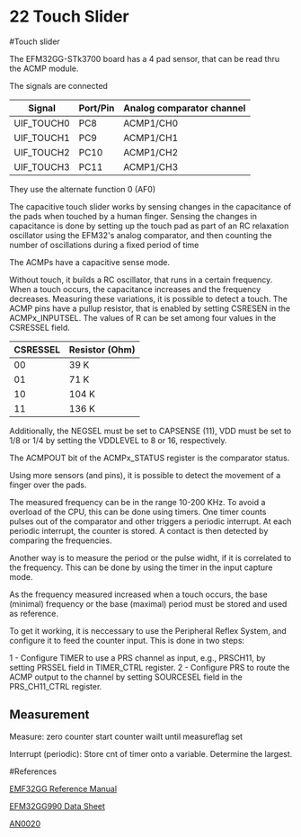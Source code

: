 22 Touch Slider
===============

#Touch slider


The EFM32GG-STk3700 board has a 4 pad sensor, that can be read thru the ACMP module.

The signals are connected
 
 Signal     |   Port/Pin    | Analog comparator channel
------------|---------------|----------------------------
UIF_TOUCH0  |  PC8          |    ACMP1/CH0
UIF_TOUCH1  |  PC9          |    ACMP1/CH1
UIF_TOUCH2  |  PC10         |    ACMP1/CH2
UIF_TOUCH3  |  PC11         |    ACMP1/CH3

They use the alternate function 0 (AF0)

The capacitive touch slider works by sensing changes in the capacitance of the pads when touched by a
human finger. Sensing the changes in capacitance is done by setting up the touch pad as part of an RC
relaxation oscillator using the EFM32's analog comparator, and then counting the number of oscillations
during a fixed period of time

The ACMPs have a capacitive sense mode.

Without touch, it builds a RC oscillator, that runs in a certain frequency. When a touch occurs, the 
capacitance increases and the frequency decreases. Measuring these variations, it is possible
to detect a touch. The ACMP pins have a pullup resistor, that is enabled by setting 
CSRESEN in the ACMPx_INPUTSEL. The values of R can be set among four values in the CSRESSEL field.

CSRESSEL  |   Resistor (Ohm)
----------|--------------------
   00     |     39 K
   01     |     71 K
   10     |    104 K
   11     |    136 K

Additionally, the NEGSEL must be set to CAPSENSE (11), VDD must be set to 1/8 or 1/4 by setting the VDDLEVEL
to 8 or 16, respectively. 

The ACMPOUT bit of the ACMPx_STATUS register is the comparator status.

Using more sensors (and pins), it is possible to detect the movement of a finger over the pads.

The measured frequency can be in the range 10-200 KHz. To avoid a overload of the CPU, this can be done using timers. One timer counts pulses out of the comparator and other triggers a periodic interrupt. At each periodic interrupt, the counter is stored. A contact is then detected by comparing the frequencies.

Another way is to measure the period or the pulse widht, if it is correlated to the frequency. This can be done by using the timer in the input capture mode.

As the frequency measured increased when a touch occurs, the base (minimal) frequency or the base (maximal) period must be stored and used as reference.


To get it working, it is neccessary to use the Peripheral Reflex System, and configure it to feed the counter input. This is done in two steps:

1 - Configure TIMER to use a PRS channel as input, e.g., PRSCH11, by setting PRSSEL field in TIMER_CTRL register.
2 - Configure PRS to route the ACMP output to the channel by setting SOURCESEL field in the PRS_CH11_CTRL register.


## Measurement

Measure:
zero counter
start counter
wailt until measureflag set

Interrupt (periodic):
Store cnt of timer onto a variable. 
Determine the largest.



#References

[EMF32GG Reference Manual](https://www.silabs.com/documents/public/reference-manuals/EFM32GG-RM.pdf)

[EFM32GG990 Data Sheet](https://www.silabs.com/documents/public/data-sheets/efm32gg-datasheet.pdf)

[AN0020](https://www.silabs.com/documents/public/application-notes/AN0020.pdf)

